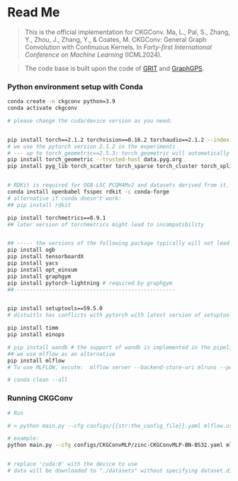 # Read Me  
> This is the official implementation for CKGConv.
> Ma, L., Pal, S., Zhang, Y., Zhou, J., Zhang, Y., & Coates, M. CKGConv: General Graph Convolution with Continuous Kernels. In *Forty-first International Conference on Machine Learning* (ICML2024).

> The code base is built upon the code of [GRIT](https://github.com/LiamMa/GRIT) and [GraphGPS](https://github.com/rampasek/GraphGPS).
> 

### Python environment setup with Conda
```bash
conda create -n ckgconv python=3.9
conda activate ckgconv

# please change the cuda/device version as you need; 


pip install torch==2.1.2 torchvision==0.16.2 torchaudio==2.1.2 --index-url https://download.pytorch.org/whl/cu118 --trusted-host download.pytorch.org 
# we use the pytorch version 2.1.2 in the experiments
# --- up to torch_geometric==2.5.3; torch_geometric will automatically adjust the version for torch==2.1.2
pip install torch_geometric --trusted-host data.pyg.org 
pip install pyg_lib torch_scatter torch_sparse torch_cluster torch_spline_conv -f https://data.pyg.org/whl/torch-2.1.0+cu118.html --trusted-host data.pyg.org


# RDKit is required for OGB-LSC PCQM4Mv2 and datasets derived from it.  
conda install openbabel fsspec rdkit -c conda-forge
# alternative if conda doesn't work: 
## pip install rdkit

pip install torchmetrics==0.9.1 
## later version of torchmetrics might lead to incompatibility 


## ----- the versions of the following package typically will not lead to conflicts -----
pip install ogb
pip install tensorboardX
pip install yacs
pip install opt_einsum
pip install graphgym 
pip install pytorch-lightning # required by graphgym 
## --------------------------------------------------


pip install setuptools==59.5.0
# distuitls has conflicts with pytorch with latest version of setuptools

pip install timm
pip install einops

# pip install wandb # the support of wandb is implemented in the pipeline; but we did not use it in CKGConv; please verify the usability before using.
## we use mlflow as an alternative
pip install mlflow 
# To use MLFLOW, excute:  mlflow server --backend-store-uri mlruns --port 5000

# conda clean --all
```


### Running CKGConv 
```bash
# Run

# > python main.py --cfg configs/{{str:the_config_file}}.yaml mlflow.use {{bool:use_mlflow}} accelerator {{str:'cpu'|'cuda:0'}} seed {{int:seed}} dataset.dir {{data_dir}} 

# example:
python main.py --cfg configs/CKGConvMLP/zinc-CKGConvMLP-BN-BS32.yaml mlflow.use True accelerator "cuda:0" seed 0


# replace 'cuda:0' with the device to use
# data will be downloaded to "./datasets" without specifying dataset.dir 
```

